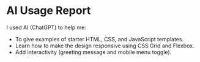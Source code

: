 # AI Usage Report

I used AI (ChatGPT) to help me:
- To give examples of starter HTML, CSS, and JavaScript templates.
- Learn how to make the design responsive using CSS Grid and Flexbox.
- Add interactivity (greeting message and mobile menu toggle).


